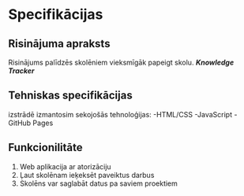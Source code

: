 # Specifikācijas

## Risinājuma apraksts
Risinājums palīdzēs skolēniem vieksmīgāk papeigt skolu.
***Knowledge Tracker***

## Tehniskas specifikācijas
izstrādē izmantosim sekojošās tehnoloģijas:
-HTML/CSS
-JavaScript
-GitHub Pages

## Funkcionilitāte
1. Web aplikacija ar atorizāciju
2. Ļaut skolēnam ieķeksēt paveiktus darbus
3. Skolēns var saglabāt datus pa saviem proektiem

